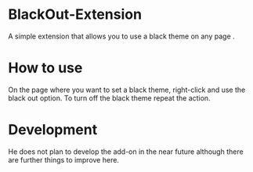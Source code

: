 # BlackOut-Extension
A simple extension that allows you to use a black theme on any page .
# How to use
On the page where you want to set a black theme, right-click and use the black out option. To turn off the black theme repeat the action.
# Development
He does not plan to develop the add-on in the near future although there are further things to improve here.
